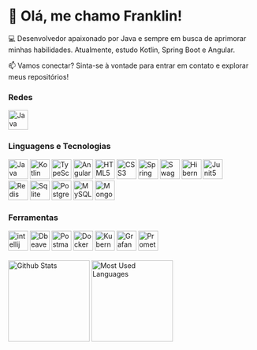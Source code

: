 # 👋 Olá, me chamo Franklin!

💻 Desenvolvedor apaixonado por Java e sempre em busca de aprimorar minhas habilidades. Atualmente, estudo Kotlin, Spring Boot e Angular.

📫 Vamos conectar? Sinta-se à vontade para entrar em contato e explorar meus repositórios!

### Redes
<div>
    <a href="https://www.linkedin.com/in/franklinpereira98/">
    <img
        alt="Java"
        title="Java"
        width="40px"
        style="padding right: 10px"
        src="https://cdn.jsdelivr.net/gh/devicons/devicon@latest/icons/linkedin/linkedin-original.svg"        
    />
    </a>
    
</div>

### Linguagens e Tecnologias

<div>
    <img 
        alt="Java"
        title="Java"
        width="40px"
        style="padding right: 10px"
        src="https://cdn.jsdelivr.net/gh/devicons/devicon@latest/icons/java/java-original-wordmark.svg" 
    />
    <img 
        alt="Kotlin"
        title="Kotlin"
        width="40px"
        style="padding right: 10px"
        src="https://cdn.jsdelivr.net/gh/devicons/devicon@latest/icons/kotlin/kotlin-original.svg"
    />
    <img
        alt="TypeScript"
        title="TypeScript"
        width="40px"
        style="padding right: 10px"
        src="https://cdn.jsdelivr.net/gh/devicons/devicon@latest/icons/typescript/typescript-original.svg" 
    />
    <img 
        alt="Angular"
        title="Angular"
        width="40px"
        style="padding right: 10px"
        src="https://cdn.jsdelivr.net/gh/devicons/devicon@latest/icons/angular/angular-original.svg" 
    />
    <img 
        alt="HTML5"
        title="HTML5"
        width="40px"
        style="padding right: 10px"
        src="https://cdn.jsdelivr.net/gh/devicons/devicon@latest/icons/html5/html5-original.svg" 
    />
    <img 
        alt="CSS3"
        title="CSS3"
        width="40px"
        style="padding right: 10px"        
        src="https://cdn.jsdelivr.net/gh/devicons/devicon@latest/icons/css3/css3-original.svg" 
    />
    <img 
        alt="Spring"
        title="Spring"
        width="40px"
        style="padding right: 10px"
        src="https://cdn.jsdelivr.net/gh/devicons/devicon@latest/icons/spring/spring-original.svg"
    />
    <img 
        alt="Swagger API"
        title="Swagger API"
        width="40px"
        style="padding right: 10px"
        src="https://cdn.jsdelivr.net/gh/devicons/devicon@latest/icons/swagger/swagger-original.svg" 
    />    
    <img 
        alt="Hibernate"
        title="Hibernate"
        width="40px"
        style="padding right: 10px"
        src="https://cdn.jsdelivr.net/gh/devicons/devicon@latest/icons/hibernate/hibernate-original-wordmark.svg" 
    />       
    <img 
        alt="Junit5"
        title="Junit5"
        width="40px"
        style="padding right: 10px"
        src="https://cdn.jsdelivr.net/gh/devicons/devicon@latest/icons/junit/junit-plain-wordmark.svg"
    />    
</div>
<div>
    <img
        alt="Redis"
        title="Redis"
        width="40px"
        style="padding right: 10px"
        src="https://cdn.jsdelivr.net/gh/devicons/devicon@latest/icons/redis/redis-original.svg" 
    />
    <img
        alt="Sqlite"
        title="Sqlite"
        width="40px"
        style="padding right: 10px"
        src="https://cdn.jsdelivr.net/gh/devicons/devicon@latest/icons/sqlite/sqlite-original-wordmark.svg" 
    />
    <img 
        alt="PostgreSQL"
        title="PostgreSQL"
        width="40px"
        style="padding right: 10px"
        src="https://cdn.jsdelivr.net/gh/devicons/devicon@latest/icons/postgresql/postgresql-original-wordmark.svg" 
    />
    <img
        alt="MySQL"
        title="MySQL"
        width="40px"
        style="padding right: 10px"
        src="https://cdn.jsdelivr.net/gh/devicons/devicon@latest/icons/mysql/mysql-original-wordmark.svg" 
    /> 
    <img
        alt="Mongodb"
        title="Mongodb"
        width="40px"
        style="padding right: 10px"
        src="https://cdn.jsdelivr.net/gh/devicons/devicon@latest/icons/mongodb/mongodb-original-wordmark.svg" 
    />
</div>

### Ferramentas

<div>
    <img
        alt="intellij"
        title="intellij"
        width="40px"
        style="padding right: 10px"
        src="https://cdn.jsdelivr.net/gh/devicons/devicon@latest/icons/intellij/intellij-original.svg"
    />
    <img 
        alt="Dbeaver"
        title="Dbeaver"
        width="40px"
        style="padding right: 10px"
        src="https://cdn.jsdelivr.net/gh/devicons/devicon@latest/icons/dbeaver/dbeaver-original.svg"
    />
    <img 
        alt="Postman"
        title="Postman"
        width="40px"
        style="padding right: 10px"
        src="https://cdn.jsdelivr.net/gh/devicons/devicon@latest/icons/postman/postman-original.svg"
    />
    <img 
        alt="Docker"
        title="Docker"
        width="40px"
        style="padding right: 10px"
        src="https://cdn.jsdelivr.net/gh/devicons/devicon@latest/icons/docker/docker-original-wordmark.svg" 
    />
    <img 
        alt="Kubernets"
        title="Kubernets"
        width="40px"
        style="padding right: 10px"
        src="https://cdn.jsdelivr.net/gh/devicons/devicon@latest/icons/kubernetes/kubernetes-original.svg" 
    />
    <img
        alt="Grafana"
        title="Grafana"
        width="40px"
        style="padding right: 10px"
        src="https://cdn.jsdelivr.net/gh/devicons/devicon@latest/icons/grafana/grafana-original-wordmark.svg" 
    />
    <img
        alt="Prometheus"
        title="Prometheus"
        width="40px"
        style="padding right: 10px"
        src="https://cdn.jsdelivr.net/gh/devicons/devicon@latest/icons/prometheus/prometheus-plain-wordmark.svg" 
    />
   
</div>
<br>
<div>
    <img 
        alt="Github Stats"
        height="165px" src="https://github-readme-stats.vercel.app/api?username=Hyuse98&count_private=true&show_icons=true&theme=tokyonight"
    />
    <img
        alt="Most Used Languages"
        height="165px" src="https://github-readme-stats.vercel.app/api/top-langs/?username=Hyuse98&count_private=true&show_icons=true&theme=tokyonight"
    />
</div>

